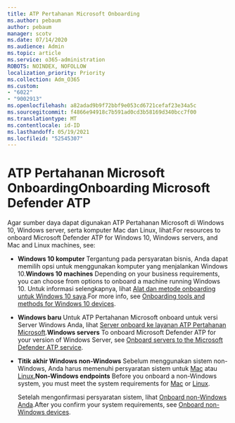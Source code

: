 ```yaml
---
title: ATP Pertahanan Microsoft Onboarding
ms.author: pebaum
author: pebaum
manager: scotv
ms.date: 07/14/2020
ms.audience: Admin
ms.topic: article
ms.service: o365-administration
ROBOTS: NOINDEX, NOFOLLOW
localization_priority: Priority
ms.collection: Adm_O365
ms.custom:
- "6022"
- "9002913"
ms.openlocfilehash: a82adad9b9f72bbf9e053cd6721cefaf23e34a5c
ms.sourcegitcommit: f4866e94918c7b591ad0cd3b58169d340bcc7f00
ms.translationtype: MT
ms.contentlocale: id-ID
ms.lasthandoff: 05/19/2021
ms.locfileid: "52545307"
---
```

# <a name="onboarding-microsoft-defender-atp"></a><span data-ttu-id="1fcca-102">ATP Pertahanan Microsoft Onboarding</span><span class="sxs-lookup"><span data-stu-id="1fcca-102">Onboarding Microsoft Defender ATP</span></span>

<span data-ttu-id="1fcca-103">Agar sumber daya dapat digunakan ATP Pertahanan Microsoft di Windows 10, Windows server, serta komputer Mac dan Linux, lihat:</span><span class="sxs-lookup"><span data-stu-id="1fcca-103">For resources to onboard Microsoft Defender ATP for Windows 10, Windows servers, and Mac and Linux machines, see:</span></span> 

- <span data-ttu-id="1fcca-104">**Windows 10 komputer** Tergantung pada persyaratan bisnis, Anda dapat memilih opsi untuk menggunakan komputer yang menjalankan Windows 10.</span><span class="sxs-lookup"><span data-stu-id="1fcca-104">**Windows 10 machines** Depending on your business requirements, you can choose from options to onboard a machine running Windows 10.</span></span> <span data-ttu-id="1fcca-105">Untuk informasi selengkapnya, lihat [Alat dan metode onboarding untuk Windows 10 saya](/windows/security/threat-protection/microsoft-defender-atp/configure-endpoints).</span><span class="sxs-lookup"><span data-stu-id="1fcca-105">For more info, see [Onboarding tools and methods for Windows 10 devices](/windows/security/threat-protection/microsoft-defender-atp/configure-endpoints).</span></span> 

- <span data-ttu-id="1fcca-106">**Windows baru** Untuk ATP Pertahanan Microsoft onboard untuk versi Server Windows Anda, lihat [Server onboard ke layanan ATP Pertahanan Microsoft](/windows/security/threat-protection/microsoft-defender-atp/configure-server-endpoints).</span><span class="sxs-lookup"><span data-stu-id="1fcca-106">**Windows servers** To onboard Microsoft Defender ATP for your version of Windows Server, see [Onboard servers to the Microsoft Defender ATP service](/windows/security/threat-protection/microsoft-defender-atp/configure-server-endpoints).</span></span>

- <span data-ttu-id="1fcca-107">**Titik akhir Windows non-Windows**  Sebelum menggunakan sistem non-Windows, Anda harus memenuhi persyaratan sistem untuk [Mac](/windows/security/threat-protection/microsoft-defender-atp/microsoft-defender-atp-mac#system-requirements) atau [Linux.](/windows/security/threat-protection/microsoft-defender-atp/microsoft-defender-atp-linux#system-requirements)</span><span class="sxs-lookup"><span data-stu-id="1fcca-107">**Non-Windows endpoints**  Before you onboard a non-Windows system, you must meet the system requirements for [Mac](/windows/security/threat-protection/microsoft-defender-atp/microsoft-defender-atp-mac#system-requirements) or [Linux](/windows/security/threat-protection/microsoft-defender-atp/microsoft-defender-atp-linux#system-requirements).</span></span>

    <span data-ttu-id="1fcca-108">Setelah mengonfirmasi persyaratan sistem, lihat [Onboard non-Windows Anda](/windows/security/threat-protection/microsoft-defender-atp/configure-endpoints-non-windows#onboarding-non-windows-machines).</span><span class="sxs-lookup"><span data-stu-id="1fcca-108">After you confirm your system requirements, see [Onboard non-Windows devices](/windows/security/threat-protection/microsoft-defender-atp/configure-endpoints-non-windows#onboarding-non-windows-machines).</span></span>